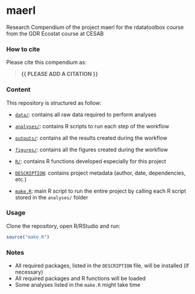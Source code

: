 
<!-- README.md is generated from README.Rmd. Please edit that file -->

# maerl

<!-- badges: start -->
<!-- badges: end -->

Research Compendium of the project maerl for the rdatatoolbox course
from the GDR Ecostat course at CESAB

### How to cite

Please cite this compendium as:

> **{{ PLEASE ADD A CITATION }}**

### Content

This repository is structured as follow:

- [`data/`](https://github.com/victorleitejardim/maerl/tree/master/data):
  contains all raw data required to perform analyses

- [`analyses/`](https://github.com/victorleitejardim/maerl/tree/master/analyses/):
  contains R scripts to run each step of the workflow

- [`outputs/`](https://github.com/victorleitejardim/maerl/tree/master/outputs):
  contains all the results created during the workflow

- [`figures/`](https://github.com/victorleitejardim/maerl/tree/master/figures):
  contains all the figures created during the workflow

- [`R/`](https://github.com/victorleitejardim/maerl/tree/master/R):
  contains R functions developed especially for this project

- [`DESCRIPTION`](https://github.com/victorleitejardim/maerl/tree/master/DESCRIPTION):
  contains project metadata (author, date, dependencies, etc.)

- [`make.R`](https://github.com/victorleitejardim/maerl/tree/master/make.R):
  main R script to run the entire project by calling each R script
  stored in the `analyses/` folder

### Usage

Clone the repository, open R/RStudio and run:

``` r
source("make.R")
```

### Notes

- All required packages, listed in the `DESCRIPTION` file, will be
  installed (if necessary)
- All required packages and R functions will be loaded
- Some analyses listed in the `make.R` might take time
